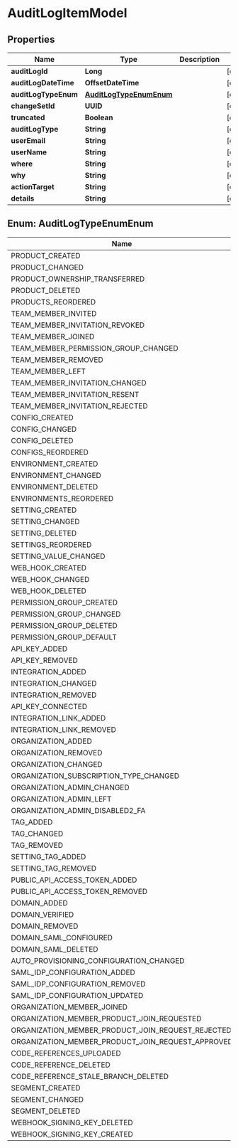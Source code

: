 

# AuditLogItemModel


## Properties

| Name | Type | Description | Notes |
|------------ | ------------- | ------------- | -------------|
|**auditLogId** | **Long** |  |  [optional] |
|**auditLogDateTime** | **OffsetDateTime** |  |  [optional] |
|**auditLogTypeEnum** | [**AuditLogTypeEnumEnum**](#AuditLogTypeEnumEnum) |  |  [optional] |
|**changeSetId** | **UUID** |  |  [optional] |
|**truncated** | **Boolean** |  |  [optional] |
|**auditLogType** | **String** |  |  [optional] |
|**userEmail** | **String** |  |  [optional] |
|**userName** | **String** |  |  [optional] |
|**where** | **String** |  |  [optional] |
|**why** | **String** |  |  [optional] |
|**actionTarget** | **String** |  |  [optional] |
|**details** | **String** |  |  [optional] |



## Enum: AuditLogTypeEnumEnum

| Name | Value |
|---- | -----|
| PRODUCT_CREATED | &quot;productCreated&quot; |
| PRODUCT_CHANGED | &quot;productChanged&quot; |
| PRODUCT_OWNERSHIP_TRANSFERRED | &quot;productOwnershipTransferred&quot; |
| PRODUCT_DELETED | &quot;productDeleted&quot; |
| PRODUCTS_REORDERED | &quot;productsReordered&quot; |
| TEAM_MEMBER_INVITED | &quot;teamMemberInvited&quot; |
| TEAM_MEMBER_INVITATION_REVOKED | &quot;teamMemberInvitationRevoked&quot; |
| TEAM_MEMBER_JOINED | &quot;teamMemberJoined&quot; |
| TEAM_MEMBER_PERMISSION_GROUP_CHANGED | &quot;teamMemberPermissionGroupChanged&quot; |
| TEAM_MEMBER_REMOVED | &quot;teamMemberRemoved&quot; |
| TEAM_MEMBER_LEFT | &quot;teamMemberLeft&quot; |
| TEAM_MEMBER_INVITATION_CHANGED | &quot;teamMemberInvitationChanged&quot; |
| TEAM_MEMBER_INVITATION_RESENT | &quot;teamMemberInvitationResent&quot; |
| TEAM_MEMBER_INVITATION_REJECTED | &quot;teamMemberInvitationRejected&quot; |
| CONFIG_CREATED | &quot;configCreated&quot; |
| CONFIG_CHANGED | &quot;configChanged&quot; |
| CONFIG_DELETED | &quot;configDeleted&quot; |
| CONFIGS_REORDERED | &quot;configsReordered&quot; |
| ENVIRONMENT_CREATED | &quot;environmentCreated&quot; |
| ENVIRONMENT_CHANGED | &quot;environmentChanged&quot; |
| ENVIRONMENT_DELETED | &quot;environmentDeleted&quot; |
| ENVIRONMENTS_REORDERED | &quot;environmentsReordered&quot; |
| SETTING_CREATED | &quot;settingCreated&quot; |
| SETTING_CHANGED | &quot;settingChanged&quot; |
| SETTING_DELETED | &quot;settingDeleted&quot; |
| SETTINGS_REORDERED | &quot;settingsReordered&quot; |
| SETTING_VALUE_CHANGED | &quot;settingValueChanged&quot; |
| WEB_HOOK_CREATED | &quot;webHookCreated&quot; |
| WEB_HOOK_CHANGED | &quot;webHookChanged&quot; |
| WEB_HOOK_DELETED | &quot;webHookDeleted&quot; |
| PERMISSION_GROUP_CREATED | &quot;permissionGroupCreated&quot; |
| PERMISSION_GROUP_CHANGED | &quot;permissionGroupChanged&quot; |
| PERMISSION_GROUP_DELETED | &quot;permissionGroupDeleted&quot; |
| PERMISSION_GROUP_DEFAULT | &quot;permissionGroupDefault&quot; |
| API_KEY_ADDED | &quot;apiKeyAdded&quot; |
| API_KEY_REMOVED | &quot;apiKeyRemoved&quot; |
| INTEGRATION_ADDED | &quot;integrationAdded&quot; |
| INTEGRATION_CHANGED | &quot;integrationChanged&quot; |
| INTEGRATION_REMOVED | &quot;integrationRemoved&quot; |
| API_KEY_CONNECTED | &quot;apiKeyConnected&quot; |
| INTEGRATION_LINK_ADDED | &quot;integrationLinkAdded&quot; |
| INTEGRATION_LINK_REMOVED | &quot;integrationLinkRemoved&quot; |
| ORGANIZATION_ADDED | &quot;organizationAdded&quot; |
| ORGANIZATION_REMOVED | &quot;organizationRemoved&quot; |
| ORGANIZATION_CHANGED | &quot;organizationChanged&quot; |
| ORGANIZATION_SUBSCRIPTION_TYPE_CHANGED | &quot;organizationSubscriptionTypeChanged&quot; |
| ORGANIZATION_ADMIN_CHANGED | &quot;organizationAdminChanged&quot; |
| ORGANIZATION_ADMIN_LEFT | &quot;organizationAdminLeft&quot; |
| ORGANIZATION_ADMIN_DISABLED2_FA | &quot;organizationAdminDisabled2FA&quot; |
| TAG_ADDED | &quot;tagAdded&quot; |
| TAG_CHANGED | &quot;tagChanged&quot; |
| TAG_REMOVED | &quot;tagRemoved&quot; |
| SETTING_TAG_ADDED | &quot;settingTagAdded&quot; |
| SETTING_TAG_REMOVED | &quot;settingTagRemoved&quot; |
| PUBLIC_API_ACCESS_TOKEN_ADDED | &quot;publicApiAccessTokenAdded&quot; |
| PUBLIC_API_ACCESS_TOKEN_REMOVED | &quot;publicApiAccessTokenRemoved&quot; |
| DOMAIN_ADDED | &quot;domainAdded&quot; |
| DOMAIN_VERIFIED | &quot;domainVerified&quot; |
| DOMAIN_REMOVED | &quot;domainRemoved&quot; |
| DOMAIN_SAML_CONFIGURED | &quot;domainSamlConfigured&quot; |
| DOMAIN_SAML_DELETED | &quot;domainSamlDeleted&quot; |
| AUTO_PROVISIONING_CONFIGURATION_CHANGED | &quot;autoProvisioningConfigurationChanged&quot; |
| SAML_IDP_CONFIGURATION_ADDED | &quot;samlIdpConfigurationAdded&quot; |
| SAML_IDP_CONFIGURATION_REMOVED | &quot;samlIdpConfigurationRemoved&quot; |
| SAML_IDP_CONFIGURATION_UPDATED | &quot;samlIdpConfigurationUpdated&quot; |
| ORGANIZATION_MEMBER_JOINED | &quot;organizationMemberJoined&quot; |
| ORGANIZATION_MEMBER_PRODUCT_JOIN_REQUESTED | &quot;organizationMemberProductJoinRequested&quot; |
| ORGANIZATION_MEMBER_PRODUCT_JOIN_REQUEST_REJECTED | &quot;organizationMemberProductJoinRequestRejected&quot; |
| ORGANIZATION_MEMBER_PRODUCT_JOIN_REQUEST_APPROVED | &quot;organizationMemberProductJoinRequestApproved&quot; |
| CODE_REFERENCES_UPLOADED | &quot;codeReferencesUploaded&quot; |
| CODE_REFERENCE_DELETED | &quot;codeReferenceDeleted&quot; |
| CODE_REFERENCE_STALE_BRANCH_DELETED | &quot;codeReferenceStaleBranchDeleted&quot; |
| SEGMENT_CREATED | &quot;segmentCreated&quot; |
| SEGMENT_CHANGED | &quot;segmentChanged&quot; |
| SEGMENT_DELETED | &quot;segmentDeleted&quot; |
| WEBHOOK_SIGNING_KEY_DELETED | &quot;webhookSigningKeyDeleted&quot; |
| WEBHOOK_SIGNING_KEY_CREATED | &quot;webhookSigningKeyCreated&quot; |



